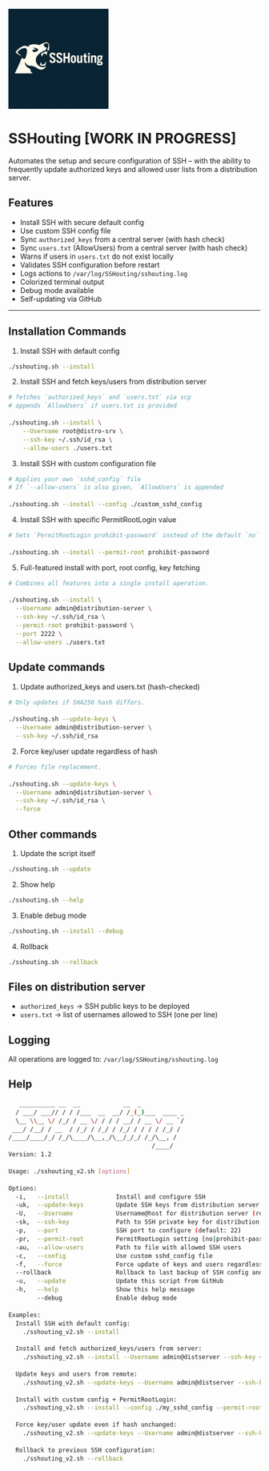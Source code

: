 <img src="/images/sshouting.png" alt="SSHouting" width="200" height="200" /></a>

# SSHouting [WORK IN PROGRESS]

Automates the setup and secure configuration of SSH – with the ability to frequently update authorized keys and allowed user lists from a distribution server.

## Features

- Install SSH with secure default config
- Use custom SSH config file
- Sync `authorized_keys` from a central server (with hash check)
- Sync `users.txt` (AllowUsers) from a central server (with hash check)
- Warns if users in `users.txt` do not exist locally
- Validates SSH configuration before restart
- Logs actions to `/var/log/SSHouting/sshouting.log`
- Colorized terminal output
- Debug mode available
- Self-updating via GitHub

---

## Installation Commands

1. Install SSH with default config
```bash
./sshouting.sh --install
```

2. Install SSH and fetch keys/users from distribution server
```bash
# fetches `authorized_keys` and `users.txt` via scp
# appends `AllowUsers` if users.txt is provided

./sshouting.sh --install \
    --Username root@distro-srv \
    --ssh-key ~/.ssh/id_rsa \
    --allow-users ./users.txt
```

3. Install SSH with custom configuration file
```bash
# Applies your own `sshd_config` file
# If `--allow-users` is also given, `AllowUsers` is appended

./sshouting.sh --install --config ./custom_sshd_config
```

4. Install SSH with specific PermitRootLogin value
```bash
# Sets `PermitRootLogin prohibit-password` instead of the default `no`

./sshouting.sh --install --permit-root prohibit-password
```

5. Full-featured install with port, root config, key fetching
```bash
# Combines all features into a single install operation.

./sshouting.sh --install \
  --Username admin@distribution-server \
  --ssh-key ~/.ssh/id_rsa \
  --permit-root prohibit-password \
  --port 2222 \
  --allow-users ./users.txt
```

## Update commands

1. Update authorized_keys and users.txt (hash-checked)
```bash
# Only updates if SHA256 hash differs.

./sshouting.sh --update-keys \
  --Username admin@distribution-server \
  --ssh-key ~/.ssh/id_rsa
```

2. Force key/user update regardless of hash
```bash
# Forces file replacement.

./sshouting.sh --update-keys \
  --Username admin@distribution-server \
  --ssh-key ~/.ssh/id_rsa \
  --force
```

## Other commands

1. Update the script itself
```bash
./sshouting.sh --update
```

2. Show help
```bash
./sshouting.sh --help
```

3. Enable debug mode
```bash
./sshouting.sh --install --debug
```

4. Rollback
```bash
./sshouting.sh --rollback
```

## Files on distribution server
- `authorized_keys` -> SSH public keys to be deployed
- `users.txt` -> list of usernames allowed to SSH (one per line)

## Logging
All operations are logged to: `/var/log/SSHouting/sshouting.log`

## Help
```bash
   __________ __  __            __  _
  / ___/ ___// / / /___  __  __/ /_(_)___  ____ _
  \__ \\__ \/ /_/ / __ \/ / / / __/ / __ \/ __ `/
 ___/ /__/ / __  / /_/ / /_/ / /_/ / / / / /_/ /
/____/____/_/ /_/\____/\__,_/\__/_/_/ /_/\__, /
                                        /____/
Version: 1.2

Usage: ./sshouting_v2.sh [options]

Options:
  -i,   --install             Install and configure SSH
  -uk,  --update-keys         Update SSH keys from distribution server
  -U,   --Username            Username@host for distribution server (required for SCP)
  -sk,  --ssh-key             Path to SSH private key for distribution server (required for SCP)
  -p,   --port                SSH port to configure (default: 22)
  -pr,  --permit-root         PermitRootLogin setting [no|prohibit-password] (default: no)
  -au,  --allow-users         Path to file with allowed SSH users
  -c,   --config              Use custom sshd_config file
  -f,   --force               Force update of keys and users regardless of hash
  --rollback                  Rollback to last backup of SSH config and keys
  -u,   --update              Update this script from GitHub
  -h,   --help                Show this help message
        --debug               Enable debug mode

Examples:
  Install SSH with default config:
    ./sshouting_v2.sh --install

  Install and fetch authorized_keys/users from server:
    ./sshouting_v2.sh --install --Username admin@distserver --ssh-key ~/.ssh/id_rsa --allow-users ./users.txt

  Update keys and users from remote:
    ./sshouting_v2.sh --update-keys --Username admin@distserver --ssh-key ~/.ssh/id_rsa

  Install with custom config + PermitRootLogin:
    ./sshouting_v2.sh --install --config ./my_sshd_config --permit-root prohibit-password

  Force key/user update even if hash unchanged:
    ./sshouting_v2.sh --update-keys --Username admin@distserver --ssh-key ~/.ssh/id_rsa --force

  Rollback to previous SSH configuration:
    ./sshouting_v2.sh --rollback
```
